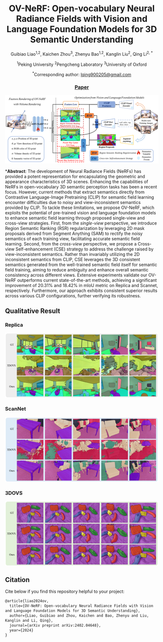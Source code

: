 <div align="center">

# OV-NeRF: Open-vocabulary Neural Radiance Fields with Vision and Language Foundation Models for 3D Semantic Understanding 
Guibiao Liao<sup>1,2</sup>, Kaichen Zhou<sup>3</sup>, Zhenyu Bao<sup>1,2</sup>, Kanglin Liu<sup>2</sup>, Qing Li<sup>2, *</sup>

<sup>1</sup>Peking University    <sup>2</sup>Pengcheng Laboratory    <sup>3</sup>University of Oxford

<sup>*</sup>Corresponding author: lqing900205@gmail.com

### [Paper](https://arxiv.org/abs/2402.04648)

</div>

![Image](https://github.com/pcl3dv/OV-NeRF/blob/main/images/pipeline.png)


***Abstract**: The development of Neural Radiance Fields (NeRFs) has provided a potent representation for encapsulating the geometric and appearance characteristics of 3D scenes. Enhancing the capabilities of NeRFs in open-vocabulary 3D semantic perception tasks has been a recent focus. However, current methods that extract semantics directly from Contrastive Language-Image Pretraining (CLIP) for semantic field learning encounter difficulties due to noisy and view-inconsistent semantics provided by CLIP. To tackle these limitations, we propose OV-NeRF, which exploits the potential of pre-trained vision and language foundation models to enhance semantic field learning through proposed single-view and cross-view strategies. First, from the *single-view* perspective, we introduce Region Semantic Ranking (RSR) regularization by leveraging 2D mask proposals derived from Segment Anything (SAM) to rectify the noisy semantics of each training view, facilitating accurate semantic field learning. Second, from the *cross-view* perspective, we propose a Cross-view Self-enhancement (CSE) strategy to address the challenge raised by view-inconsistent semantics. Rather than invariably utilizing the 2D inconsistent semantics from CLIP, CSE leverages the 3D consistent semantics generated from the well-trained semantic field itself for semantic field training, aiming to reduce ambiguity and enhance overall semantic consistency across different views. Extensive experiments validate our OV-NeRF outperforms current state-of-the-art methods, achieving a significant improvement of 20.31\% and 18.42\% in mIoU metric on Replica and Scannet, respectively. Furthermore, our approach exhibits consistent superior results across various CLIP configurations, further verifying its robustness. 


## Qualitative Result
### Replica
<img src="https://github.com/pcl3dv/OV-NeRF/blob/main/images/result_replica.png">

### ScanNet
<img src="https://github.com/pcl3dv/OV-NeRF/blob/main/images/result_scannet.png">

### 3DOVS
<img src="https://github.com/pcl3dv/OV-NeRF/blob/main/images/result_3dovs.png">


## Citation
Cite below if you find this repository helpful to your project:
```
@article{liao2024ov,
  title={OV-NeRF: Open-vocabulary Neural Radiance Fields with Vision and Language Foundation Models for 3D Semantic Understanding},
  author={Liao, Guibiao and Zhou, Kaichen and Bao, Zhenyu and Liu, Kanglin and Li, Qing},
  journal={arXiv preprint arXiv:2402.04648},
  year={2024}
}
```
